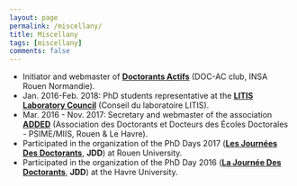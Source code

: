 ```yaml
---
layout: page
permalink: /miscellany/
title: Miscellany
tags: [miscellany]
comments: false
---
```

* Initiator and webmaster of [**Doctorants Actifs**](https://doctorants-actifs.github.io/index-en/) (DOC-AC club, INSA Rouen Normandie).
* Jan. 2016-Feb. 2018: PhD students representative at the [**LITIS Laboratory Council**](http://www.litislab.eu/) (Conseil du
  laboratoire LITIS).
* Mar. 2016 - Nov. 2017: Secretary and webmaster of the association [**ADDED**](http://association-added.fr/index-en/) (Association des Doctorants et Docteurs des
  Écoles Doctorales - PSIME/MIIS, Rouen & Le Havre).
* Participated in the organization of the PhD Days 2017 ([**Les Journées Des Doctorants**](http://association-added.fr/jdd2017-en/),
  **JDD**) at Rouen University.
* Participated in the organization of the PhD Day 2016 ([**La Journée Des Doctorants**](https://sites.google.com/site/jddspmii2016/),
  **JDD**) at the Havre University.
